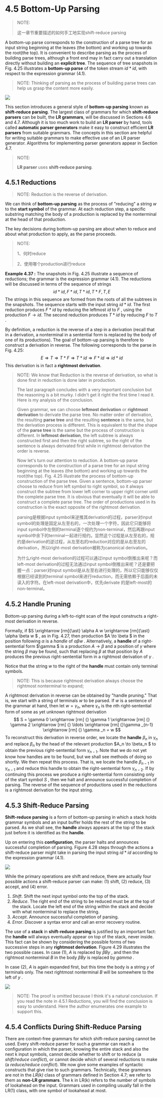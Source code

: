 # 4.5 Bottom-Up Parsing

> NOTE: 
>
> 这一章节重要描述的如何手工地实现shift-reduce parsing

A bottom-up parse corresponds to the construction of a parse tree for an input string beginning at the leaves (the bottom) and working up towards the root(the top). It is convenient to describe parsing as the process of building parse trees, although a front end may in fact carry out a translation directly without
building an **explicit tree**. The sequence of tree snapshots in Fig. 4.25 illustrates a **bottom-up parse** of the token stream $id \ast id$, with respect to the expression grammar (4.1).

> NOTE: Thinking of parsing as the process of building parse trees can help us grasp the content more easily.

![](./Figure4.25A-bottom-up-parse-for-id-product-id.jpg)

This section introduces a general style of **bottom-up parsing** known as **shift-reduce parsing**. The largest class of grammars for which **shift-reduce parsers** can be built, the **LR grammars**, will be discussed in Sections 4.6 and 4.7. Although it is too much work to build an **LR parser** by hand, tools called **automatic parser generators** make it easy to construct efficient **LR parsers** from suitable grammars. The concepts in this section are helpful for writing suitable grammars to make effective use of an LR parser generator. Algorithms for implementing parser generators appear in Section 4.7.

> NOTE:  
>
> **LR parser** uses **shift-reduce parsing**.



## 4.5.1 Reductions

> NOTE: Reduction is the reverse of derivation.

We can think of **bottom-up parsing** as the process of  "reducing" a string $w$ to the **start symbol** of the grammar. At each reduction step, a specific substring matching the body of a production is replaced by the nonterminal at the head of that production.

The key decisions during bottom-up parsing are about when to reduce and about what production to apply, as the parse proceeds.

> NOTE: 
>
> 1、何时reduce
>
> 2、使用哪个production进行reduce

**Example 4.37 :** The snapshots in Fig. 4.25 illustrate a sequence of reductions; the grammar is the expression grammar (4.1). The reductions will be discussed in terms of the sequence of strings
$$
id \ast id, F \ast id, T \ast id, T \ast F, T, E
$$
The strings in this sequence are formed from the roots of all the subtrees in the snapshots. The sequence starts with the input string $id \ast id$. The first reduction produces $F \ast id$ by reducing the leftmost $id$ to $F$ , using the production $F \to id$. The second reduction produces $T \ast id$ by reducing $F$ to $T$ .

By definition, a reduction is the reverse of a step in a derivation (recall that in a derivation, a nonterminal in a sentential form is replaced by the body of one of its productions). The goal of bottom-up parsing is therefore to construct a derivation in reverse. The following corresponds to the parse in Fig. 4.25:
$$
E \Rightarrow T \Rightarrow T \ast F \Rightarrow T \ast id \Rightarrow F \ast id \Rightarrow id \ast id
$$
This derivation is in fact a **rightmost derivation**.



> NOTE:  We know that Reduction is the reverse of derivation, so what is done first in reduction is done later in production. 
>
> The last paragraph concludes with a very important conclusion but the reasoning is a bit murky. I didn't get it right the first time I read it. Here is my analysis of the conclusion.
>
> Given grammar, we can choose **leftmost derivation** or **rightmost derivation** to derivate the parse tree. No matter order of derivation, the resulting **parse tree**  and the resulting **sentence** is the same, but the derivation process is different. This is equivalent to that the shape of the **parse tree** is the same but the process of construction is different. In **leftmost derivation**, the left subtree is always constructed first and then the right subtree, so the right of the sentence is always derivated first while in rightmost derivation the order is reverse. 
>
> Now let's turn our attention to reduction. A bottom-up parse corresponds to the construction of a parse tree for an input string beginning at the leaves (the bottom) and working up towards the root(the top). Fig. 4.25 illustrate the process of bottom-up construction of the parse tree. Given a sentence,  bottom-up parser choose to reduce from left symbol to right symbol, so it always construct the subtree from lower left corner to upper right corner until the complete parse tree. It is obvious that eventually it will be able to construct a complete parse tree. The order of productions used in its construction is the exact opposite of the rightmost derivation. 
>
> parsing是根据input symbol来逆推其derivation的过程，parser对input symbol的处理是固定从左至右的，一次处理一个字符，因此它只能够将input symbol中左侧的terminal逐个规约为non-terminal，然后再跟input symbol中余下的terminal一起进行规约。显然这个过程是从左至右的，规约是derivation的逆过程，从左至右的reduction对应的是从右至左的derivation，所以right-most derivation被称为canonical derivation。
>
> 为什么right-most derivation的过程可以通过input symbol倒推出来呢？而left-most derivation的过程无法通过input symbol倒推出来呢？还是要把握一点：parser对input symbol是从左至右进行处理的，所以它只能够仅仅根据已经读到的terminal symbol来进行reduction，而无需依赖于后面的未读入的字符。在left-most derivation中，优先derivate 的是left-most的non-terminal。



## 4.5.2 Handle Pruning

Bottom-up parsing during a left-to-right scan of the input constructs a right-most derivation in reverse.

Formally, if $S \xrightarrow [rm]{\ast} \alpha A w \xrightarrow [rm]{\ast}  \alpha \beta w $ , as in Fig. 4.27, then production $A \to \beta $ in the position following $\alpha$ is a *handle* of $\alpha \beta w$ .  Alternatively, a **handle** of a right-sentential form $\gamma $ is a production $A \to \beta$ and a position of $\gamma$ where the string $\beta$ may be found, such that replacing $\beta$ at that position by $A$ produces the previous right-sentential form in a rightmost derivation of $\gamma$ .

Notice that the string $w$ to the right of the **handle** must contain only terminal symbols. 

> NOTE: This is because rightmost derivation always choose the rightmost nonterminal to expand;

A rightmost derivation in reverse can be obtained by "handle pruning." That is, we start with a string of terminals $w$ to be parsed. If $w$ is a sentence of the grammar at hand, then let $w = \gamma _n$, where $\gamma _n$
is the $n$th right-sentential form of some as yet unknown rightmost derivation
$$
S = \gamma 0 \xrightarrow [rm] {} \gamma 1 \xrightarrow [rm] {}
\gamma 2 \xrightarrow [rm] {} \ldots \xrightarrow [rm] {}\gamma _{n-1} \xrightarrow [rm] {} \gamma _n
= w
$$
To reconstruct this derivation in reverse order, we locate the **handle** $\beta_n$ in $\gamma_n$ and replace $\beta_n$ by the head of the relevant production $A_n \to \beta_n $ to obtain the previous right-sentential form $\gamma_{n-1}$. Note that we do not yet know how handles are to be found, but we shall see methods of doing so shortly. We then repeat this process. That is, we locate the handle $\beta_{n-1}$ in $\gamma_{n-1}$ and reduce this handle to obtain the right-sentential form $\gamma_{n-2}$. If by continuing this process we produce a right-sentential form consisting only of the start symbol $S$ , then we halt and announce successful completion of parsing. The reverse of the sequence of productions used in the reductions is a rightmost derivation for the input string.

## 4.5.3 Shift-Reduce Parsing

**Shift-reduce parsing** is a form of bottom-up parsing in which a stack holds grammar symbols and an input buffer holds the rest of the string to be parsed. As we shall see, the **handle** always appears at the top of the stack just before it is identified as the **handle**.



Up on entering this **configuration**, the parser halts and announces successful completion of parsing. Figure 4.28 steps through the actions a shift-reduce parser might take in parsing the input string $id \ast id$ according to the expression grammar (4.1).

![](./Figure4.28Configurations-of-a-shift-reduce-parser-on-input-id-product-id.jpg)

While the primary operations are shift and reduce, there are actually four possible actions a shift-reduce parser can make: (1) shift, (2) reduce, (3) accept, and (4) error.

1. *Shift*. Shift the next input symbol onto the top of the stack.
2. *Reduce*. The right end of the string to be reduced must be at the top of the stack. Locate the left end of the string within the stack and decide with what nonterminal to replace the string.
3. *Accept*. Announce successful completion of parsing.
4. *Error*. Discover a syntax error and call an error recovery routine.



The use of a **stack** in **shift-reduce parsing** is justified by an important fact: the **handle** will always eventually appear on top of the stack, never inside. This fact can be shown by considering the possible forms of two successive steps in any **rightmost derivation**. Figure 4.29 illustrates the two possible cases. In case (1), $A$ is replaced by $\beta B y$ , and then the rightmost nonterminal $B$ in the body  $\beta B y$ is replaced by $gamma$ .

In case (2), $A$ is again expanded first, but this time the body is a string $y$ of terminals only. The next rightmost nonterminal $B$ will be somewhere to the left of $y$ .

![](./Figure4.29Cases-for-two-successive-steps-of-a-rightmost-derivation.jpg)

> NOTE: The proof is omitted because I think it's a natural conclusion. If you read the note in 4.5.1 Reductions, you will find the conclusion is easy to understand. Here the author enumerates one example to support this.



## 4.5.4 Conflicts During Shift-Reduce Parsing

There are context-free grammars for which shift-reduce parsing cannot be used. Every shift-reduce parser for such a grammar can reach a configuration in which the parser, knowing the entire stack and also the next k input symbols, cannot decide whether to shift or to reduce (a *shift/reduce conflict*), or cannot decide which of several reductions to make (a *reduce/reduce conflict*). We now give some examples of syntactic constructs that give rise to such grammars. Technically, these grammars are not in the *LR(k)* class of grammars defined in Section 4.7; we refer to them as **non-LR grammars**. The k in LR(k) refers to the number of symbols of lookahead on the input. Grammars used in compiling usually fall in the LR(1) class, with one symbol of lookahead at most.

